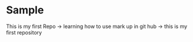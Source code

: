 # Sample
This is my first Repo 
-> learning how to use mark up in git hub
-> this is my first repository
